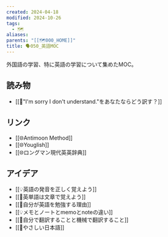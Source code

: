 ```yaml
---
created: 2024-04-18
modified: 2024-10-26
tags:
  - 🗺️
aliases: 
parents: "[[🗺️000_HOME]]"
title: 🗣️050_英語MOC
---
```

外国語の学習、特に英語の学習について集めたMOC。

## 読み物
- [[💭"I'm sorry I don't understand."をあなたならどう訳す？]]

## リンク
- [[🌐Antimoon Method]]
- [[🌐Youglish]]
- [[🌐ロングマン現代英英辞典]]

## アイデア
- [[💡英語の発音を正しく覚えよう]]
- [[💭英単語は文章で覚えよう]]
- [[💭自分が英語を勉強する理由]]
- [[💡メモとノートとmemoとnoteの違い]]
- [[💭自分で翻訳することと機械で翻訳すること]]
- [[📝やさしい日本語]]